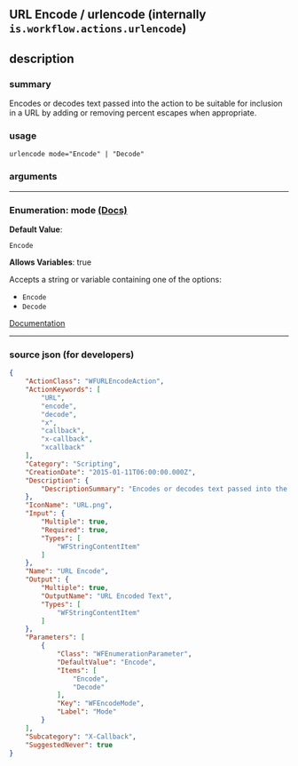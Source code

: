 
## URL Encode / urlencode (internally `is.workflow.actions.urlencode`)


## description

### summary

Encodes or decodes text passed into the action to be suitable for inclusion in a URL by adding or removing percent escapes when appropriate.


### usage
```
urlencode mode="Encode" | "Decode"
```

### arguments

---

### Enumeration: mode [(Docs)](https://pfgithub.github.io/shortcutslang/gettingstarted#enum-select-field)
**Default Value**:
```
Encode
```
**Allows Variables**: true



Accepts a string 
or variable
containing one of the options:

- `Encode`
- `Decode`

[Documentation](https://pfgithub.github.io/shortcutslang/gettingstarted#enum-select-field)

---

### source json (for developers)

```json
{
	"ActionClass": "WFURLEncodeAction",
	"ActionKeywords": [
		"URL",
		"encode",
		"decode",
		"x",
		"callback",
		"x-callback",
		"xcallback"
	],
	"Category": "Scripting",
	"CreationDate": "2015-01-11T06:00:00.000Z",
	"Description": {
		"DescriptionSummary": "Encodes or decodes text passed into the action to be suitable for inclusion in a URL by adding or removing percent escapes when appropriate."
	},
	"IconName": "URL.png",
	"Input": {
		"Multiple": true,
		"Required": true,
		"Types": [
			"WFStringContentItem"
		]
	},
	"Name": "URL Encode",
	"Output": {
		"Multiple": true,
		"OutputName": "URL Encoded Text",
		"Types": [
			"WFStringContentItem"
		]
	},
	"Parameters": [
		{
			"Class": "WFEnumerationParameter",
			"DefaultValue": "Encode",
			"Items": [
				"Encode",
				"Decode"
			],
			"Key": "WFEncodeMode",
			"Label": "Mode"
		}
	],
	"Subcategory": "X-Callback",
	"SuggestedNever": true
}
```
